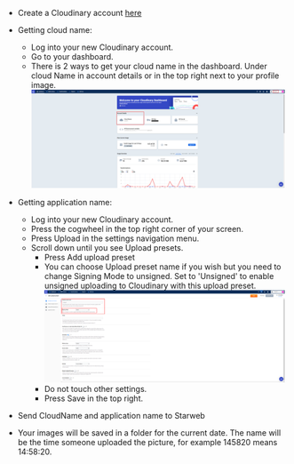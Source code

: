 - Create a Cloudinary account [here](https://cloudinary.com/users/register/free)
- Getting cloud name:
    - Log into your new Cloudinary account.
    - Go to your dashboard.
    - There is 2 ways to get your cloud name in the dashboard. Under cloud Name in account details or in the top right next to your profile image.
    ![Cloudinary dashboard image](https://github.com/felix-starweb/StarwebCloudinaryDocs/blob/main/assets/readme/cloudinary_cloudname.png)

- Getting application name:
    - Log into your new Cloudinary account.
    - Press the cogwheel in the top right corner of your screen.
    - Press Upload in the settings navigation menu.
    - Scroll down until you see Upload presets.
        - Press Add upload preset
        - You can choose Upload preset name if you wish but you need to change Signing Mode to unsigned. Set to 'Unsigned' to enable unsigned uploading to Cloudinary with this upload preset.
        ![Cloudinary upload Preset image](https://github.com/felix-starweb/StarwebCloudinaryDocs/blob/main/assets/readme/cloudinary_application_1.png)
        - Do not touch other settings.
        - Press Save in the top right. 

- Send CloudName and application name to Starweb

- Your images will be saved in a folder for the current date. The name will be the time someone uploaded the picture, for example 145820 means 14:58:20.
